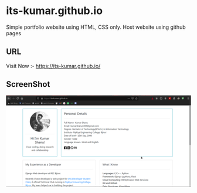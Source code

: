 # its-kumar.github.io

Simple portfolio website using HTML, CSS only.
Host website using github pages

## URL

Visit Now :- <https://its-kumar.github.io/>

## ScreenShot

![its-kumar](images/its-kumar.github.io.png)
